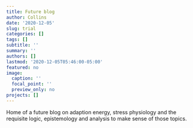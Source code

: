 ```yaml
---
title: Future blog
author: Collins
date: '2020-12-05'
slug: trial
categories: []
tags: []
subtitle: ''
summary: ''
authors: []
lastmod: '2020-12-05T05:46:00-05:00'
featured: no
image:
  caption: ''
  focal_point: ''
  preview_only: no
projects: []
---
```

Home of a future blog on adaption energy, stress physiology and the requisite logic, epistemology and analysis to make sense of those topics.
